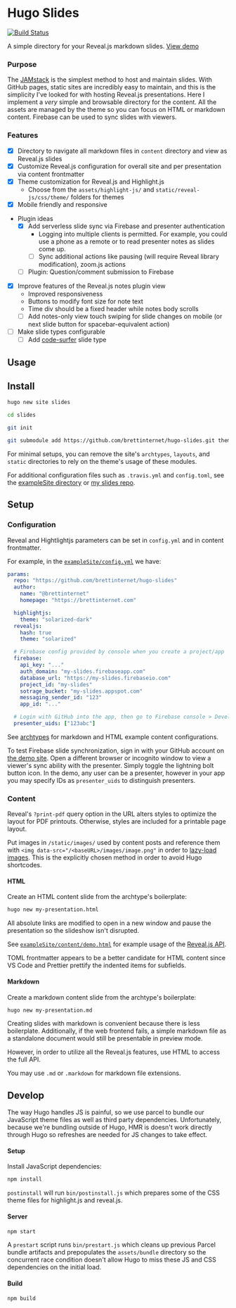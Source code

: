 # Hugo Slides

[![Build Status](https://travis-ci.org/brettinternet/hugo-slides.svg?branch=master)](https://travis-ci.org/brettinternet/hugo-slides)

A simple directory for your Reveal.js markdown slides. [View demo](https://brettinternet.github.io/hugo-slides/)

### Purpose

The [JAMstack](https://jamstack.org) is the simplest method to host and maintain slides. With GitHub pages, static sites are incredibly easy to maintain, and this is the simplicity I've looked for with hosting Reveal.js presentations. Here I implement a _very_ simple and browsable directory for the content. All the assets are managed by the theme so you can focus on HTML or markdown content. Firebase can be used to sync slides with viewers.

### Features

- [x] Directory to navigate all markdown files in `content` directory and view as Reveal.js slides
- [x] Customize Reveal.js configuration for overall site and per presentation via content frontmatter
- [x] Theme customization for Reveal.js and Highlight.js
  - Choose from the `assets/highlight-js/` and `static/reveal-js/css/theme/` folders for themes
- [x] Mobile friendly and responsive
- Plugin ideas
  - [x] Add serverless slide sync via Firebase and presenter authentication
    - Logging into multiple clients is permitted. For example, you could use a phone as a remote or to read presenter notes as slides come up.
    - [ ] Sync additional actions like pausing (will require Reveal library modification), zoom.js actions
  - [ ] Plugin: Question/comment submission to Firebase
- [x] Improve features of the Reveal.js notes plugin view
  - Improved responsiveness
  - Buttons to modify font size for note text
  - Time div should be a fixed header while notes body scrolls
  - [ ] Add notes-only view touch swiping for slide changes on mobile (or next slide button for spacebar-equivalent action)
- [ ] Make slide types configurable
  - [ ] Add [code-surfer](https://github.com/pomber/code-surfer) slide type

## Usage

## Install

```sh
hugo new site slides

cd slides

git init

git submodule add https://github.com/brettinternet/hugo-slides.git theme/hugo-slides
```

For minimal setups, you can remove the site's `archtypes`, `layouts`, and `static` directories to rely on the theme's usage of these modules.

For additional configuration files such as `.travis.yml` and `config.toml`, see the [exampleSite directory](exampleSite/) or [my slides repo](https://github.com/brettinternet/slides).

## Setup

### Configuration

Reveal and Hightlightjs parameters can be set in `config.yml` and in content frontmatter.

For example, in the [`exampleSite/config.yml`](exampleSite/config.yml) we have:

```yml
params:
  repo: "https://github.com/brettinternet/hugo-slides"
  author:
    name: "@brettinternet"
    homepage: "https://brettinternet.com"

  highlightjs:
    theme: "solarized-dark"
  revealjs:
    hash: true
    theme: "solarized"

  # Firebase config provided by console when you create a project/app
  firebase:
    api_key: "..."
    auth_domain: "my-slides.firebaseapp.com"
    database_url: "https://my-slides.firebaseio.com"
    project_id: "my-slides"
    sotrage_bucket: "my-slides.appspot.com"
    messaging_sender_id: "123"
    app_id: "..."

  # Login with GitHub into the app, then go to Firebase console > Develop > Authentication > Users and retrive your `User UID`
  presenter_uids: ["123abc"]
```

See [archtypes](archtypes) for markdown and HTML example content configurations.

To test Firebase slide synchronization, sign in with your GitHub account on [the demo site](https://brettinternet.github.io/hugo-slides/). Open a different browser or incognito window to view a viewer's sync ability with the presenter. Simply toggle the lightning bolt button icon. In the demo, any user can be a presenter, however in your app you may specify IDs as `presenter_uids` to distinguish presenters.

### Content

Reveal's `?print-pdf` query option in the URL alters styles to optimize the layout for PDF printouts. Otherwise, styles are included for a printable page layout.

Put images in `/static/images/` used by content posts and reference them with `<img data-src="/<baseURL>/images/image.png"` in order to [lazy-load images](https://github.com/hakimel/reveal.js/#lazy-loading). This is the explicitly chosen method in order to avoid Hugo shortcodes.

#### HTML

Create an HTML content slide from the archtype's boilerplate:

```sh
hugo new my-presentation.html
```

All absolute links are modified to open in a new window and pause the presentation so the slideshow isn't disrupted.

See [`exampleSite/content/demo.html`](content/demo.html) for example usage of the [Reveal.js API](https://github.com/hakimel/reveal.js).

TOML frontmatter appears to be a better candidate for HTML content since VS Code and Prettier prettify the indented items for subfields.

#### Markdown

Create a markdown content slide from the archtype's boilerplate:

```sh
hugo new my-presentation.md
```

Creating slides with markdown is convenient because there is less boilerplate. Additionally, if the web frontend fails, a simple markdown file as a standalone document would still be presentable in preview mode.

However, in order to utilize all the Reveal.js features, use HTML to access the full API.

You may use `.md` or `.markdown` for markdown file extensions.

## Develop

The way Hugo handles JS is painful, so we use parcel to bundle our JavaScript theme files as well as third party dependencies. Unfortunately, because we're bundling outside of Hugo, HMR is doesn't work directly through Hugo so refreshes are needed for JS changes to take effect.

#### Setup

Install JavaScript dependencies:

```sh
npm install
```

`postinstall` will run `bin/postinstall.js` which prepares some of the CSS theme files for highlight.js and reveal.js.

#### Server

```sh
npm start
```

A `prestart` script runs `bin/prestart.js` which cleans up previous Parcel bundle artifacts and prepopulates the `assets/bundle` directory so the concurrent race condition doesn't allow Hugo to miss these JS and CSS dependencies on the initial load.

#### Build

```sh
npm build
```
